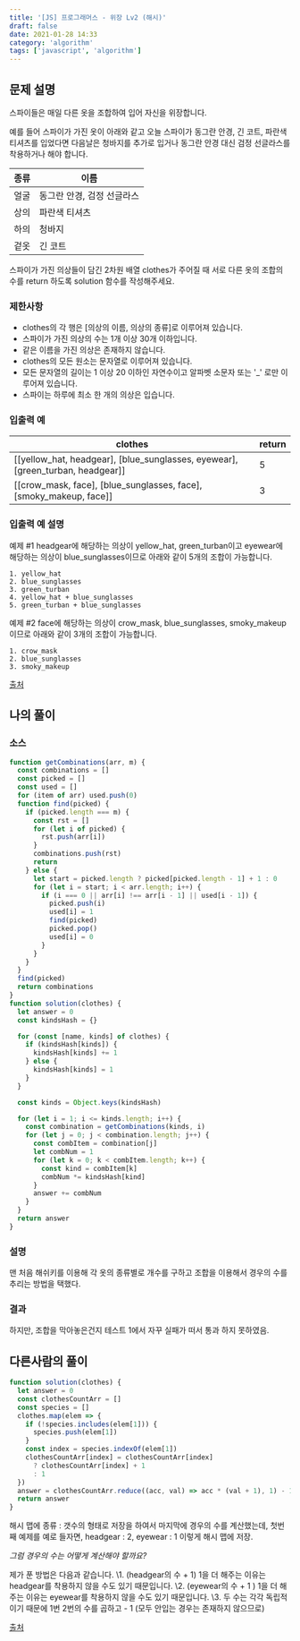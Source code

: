 ```yaml
---
title: '[JS] 프로그래머스 - 위장 Lv2 (해시)'
draft: false
date: 2021-01-28 14:33
category: 'algorithm'
tags: ['javascript', 'algorithm']
---
```


## 문제 설명

스파이들은 매일 다른 옷을 조합하여 입어 자신을 위장합니다.

예를 들어 스파이가 가진 옷이 아래와 같고 오늘 스파이가 동그란 안경, 긴 코트, 파란색 티셔츠를 입었다면 다음날은 청바지를 추가로 입거나 동그란 안경 대신 검정 선글라스를 착용하거나 해야 합니다.

| 종류 | 이름                       |
| ---- | -------------------------- |
| 얼굴 | 동그란 안경, 검정 선글라스 |
| 상의 | 파란색 티셔츠              |
| 하의 | 청바지                     |
| 겉옷 | 긴 코트                    |

스파이가 가진 의상들이 담긴 2차원 배열 clothes가 주어질 때 서로 다른 옷의 조합의 수를 return 하도록 solution 함수를 작성해주세요.

### 제한사항

- clothes의 각 행은 [의상의 이름, 의상의 종류]로 이루어져 있습니다.
- 스파이가 가진 의상의 수는 1개 이상 30개 이하입니다.
- 같은 이름을 가진 의상은 존재하지 않습니다.
- clothes의 모든 원소는 문자열로 이루어져 있습니다.
- 모든 문자열의 길이는 1 이상 20 이하인 자연수이고 알파벳 소문자 또는 '\_' 로만 이루어져 있습니다.
- 스파이는 하루에 최소 한 개의 의상은 입습니다.

### 입출력 예

| clothes                                                                        | return |
| ------------------------------------------------------------------------------ | ------ |
| [[yellow_hat, headgear], [blue_sunglasses, eyewear], [green_turban, headgear]] | 5      |
| [[crow_mask, face], [blue_sunglasses, face], [smoky_makeup, face]]             | 3      |

### 입출력 예 설명

예제 #1
headgear에 해당하는 의상이 yellow_hat, green_turban이고 eyewear에 해당하는 의상이 blue_sunglasses이므로 아래와 같이 5개의 조합이 가능합니다.

```
1. yellow_hat
2. blue_sunglasses
3. green_turban
4. yellow_hat + blue_sunglasses
5. green_turban + blue_sunglasses
```

예제 #2
face에 해당하는 의상이 crow_mask, blue_sunglasses, smoky_makeup이므로 아래와 같이 3개의 조합이 가능합니다.

```
1. crow_mask
2. blue_sunglasses
3. smoky_makeup
```

[출처](http://2013.bapc.eu/)

## 나의 풀이

### 소스

```js
function getCombinations(arr, m) {
  const combinations = []
  const picked = []
  const used = []
  for (item of arr) used.push(0)
  function find(picked) {
    if (picked.length === m) {
      const rst = []
      for (let i of picked) {
        rst.push(arr[i])
      }
      combinations.push(rst)
      return
    } else {
      let start = picked.length ? picked[picked.length - 1] + 1 : 0
      for (let i = start; i < arr.length; i++) {
        if (i === 0 || arr[i] !== arr[i - 1] || used[i - 1]) {
          picked.push(i)
          used[i] = 1
          find(picked)
          picked.pop()
          used[i] = 0
        }
      }
    }
  }
  find(picked)
  return combinations
}
function solution(clothes) {
  let answer = 0
  const kindsHash = {}

  for (const [name, kinds] of clothes) {
    if (kindsHash[kinds]) {
      kindsHash[kinds] += 1
    } else {
      kindsHash[kinds] = 1
    }
  }

  const kinds = Object.keys(kindsHash)

  for (let i = 1; i <= kinds.length; i++) {
    const combination = getCombinations(kinds, i)
    for (let j = 0; j < combination.length; j++) {
      const combItem = combination[j]
      let combNum = 1
      for (let k = 0; k < combItem.length; k++) {
        const kind = combItem[k]
        combNum *= kindsHash[kind]
      }
      answer += combNum
    }
  }
  return answer
}
```

### 설명

맨 처음 해쉬키를 이용해 각 옷의 종류별로 개수를 구하고 조합을 이용해서 경우의 수를 추리는 방법을 택했다.

### 결과

하지만, 조합을 막아놓은건지 테스트 1에서 자꾸 실패가 떠서 통과 하지 못하였음.

## 다른사람의 풀이

```js
function solution(clothes) {
  let answer = 0
  const clothesCountArr = []
  const species = []
  clothes.map(elem => {
    if (!species.includes(elem[1])) {
      species.push(elem[1])
    }
    const index = species.indexOf(elem[1])
    clothesCountArr[index] = clothesCountArr[index]
      ? clothesCountArr[index] + 1
      : 1
  })
  answer = clothesCountArr.reduce((acc, val) => acc * (val + 1), 1) - 1
  return answer
}
```

해시 맵에 종류 : 갯수의 형태로 저장을 하여서 마지막에 경우의 수를 계산했는데,
첫번째 예제를 예로 들자면, headgear : 2, eyewear : 1 이렇게 해시 맵에 저장.

_그럼 경우의 수는 어떻게 계산해야 할까요?_

제가 푼 방법은 다음과 같습니다.
\1. (headgear의 수 + 1) 1을 더 해주는 이유는 headgear를 착용하지 않을 수도 있기 때문입니다.
\2. (eyewear의 수 + 1 ) 1을 더 해주는 이유는 eyewear를 착용하지 않을 수도 있기 때문입니다.
\3. 두 수는 각각 독립적이기 때문에 1번 2번의 수를 곱하고 - 1 (모두 안입는 경우는 존재하지 않으므로)

[출처](<[https://velog.io/@giraffelim/%ED%94%84%EB%A1%9C%EA%B7%B8%EB%9E%98%EB%A8%B8%EC%8A%A4-%EC%9C%84%EC%9E%A5](https://velog.io/@giraffelim/프로그래머스-위장)>)
